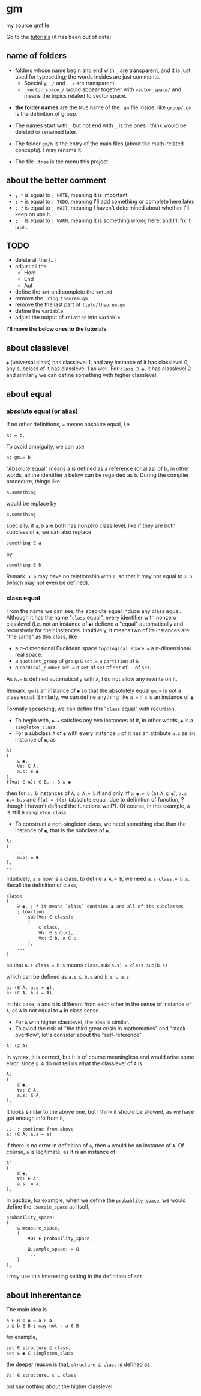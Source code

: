 # gm

my source gmfile

Go to the [tutorials](https://github.com/GiacomoZheng/gm/wiki) (it has been out of date)

## name of folders
* folders whose name begin and end with `_` are transparent, and it is just used for typesetting; the words insides are just comments.
	- Specially, `_/` and `__/` are transparent.
	- `_vector_space_/` would appear together with `vector_space/` and means the topics related to vector space.
<!-- * There should be no `.gm` file for it.  -->

* **the folder names** are the true name of the `.gm` file inside, like `group/.gm` is the definition of group.

* The names start with `_` but not end with `_` is the ones I think would be deleted or renamed later.

* The folder `gm/h` is the entry of the main files (about the math-related concepts). I may rename it.

* The file `.tree` is the menu this project.

<!-- * The file `.size` records the size of all of the files. -->

## about the better comment
* `; *` is equal to `; NOTE`, meaning it is important.
* `; +` is equal to `; TODO`, meaning I'll add something or complete here later.
* `; ?` is equal to `; WAIT`, meaning I haven't determined about whether I'll keep on use it.
* `; !` is equal to `; WARN`, meaning it is something wrong here, and I'll fix it later.

## TODO
* delete all the `|…|`
* adjust all the
    - Hom
    - End
    - Aut
* define the `set` and complete the `set.md`
* remove the `_ring_theorem.gm`
* remove the the last part of `field/theorem.gm`
* define the `variable`
* adjust the output of `relation` into `variable` 

**I'll move the below ones to the tutorials.**

## about classlevel
`◉` (universal class) has classlevel 1, and any instance of it has classlevel 0, any subclass of it has classlevel 1 as well. For `class ∋ ◉`, it has classlevel 2 and similarly we can define something with higher classlevel.

## about equal

### absolute equal (or alias)
If no other definitions, `=` means absolute equal, i.e.
```gm
a: = b,
```
To avoid ambiguity, we can use
```gm
a: gm.= b
```
"Absolute equal" means a is defined as a reference (or alias) of b, in other words, all the identifier `a` below can be regarded as `b`. During the complier procedure, things like
```gm
a.something
```
would be replace by
```gm
b.something
```
specially, if `a`, `b` are both has nonzero class level, like if they are both subclass of `◉`, we can also replace
```gm
something ∈ a
```
by
```gm
something ∈ b
```
Remark. `x.a` may have no relationship with `a`, so that it may not equal to `x.b` (which may not even be defined).
### class equal
From the name we can see, the absolute equal induce any class equal. Although it has the name "`class` equal", every identifier with nonzero classlevel (i.e. not an instance of `◉`) defiend a "equal" automatically and recursively for their instances. Intuitively, it means two of its instances are "the same" as this class, like
* a n-dimensional Euclidean space `topological_space.=` a n-dimensional real space.
* a `quotient_group` of `group` `G` `set.=` a `partition` of `G`
* a `cardinal_number` `set.=` a `set` of `set` of `set` of ... of `set`.

As `A.=` is defined automatically with `A`, I do not allow any rewrite on it.

Remark. `gm` is an instance of `◉` so that the absolutely equal `gm.=` is not a class equal. Similarly, we can define anything like `a.=` if `a` is an instance of `◉`.  

Formally speacking, we can define this "`class` equal" with recursion,
* To begin with, `◉.=` satisfies any two instances of it, in other words, `◉` is a `singleton_class`.
* For a subclass `A` of `◉` with every instance `a` of it has an attribute `a.s` as an instance of `◉`, as
```gm
A:
(
    ⊆ ◉,
    ∀a: ∈ A,
    a.s: ∈ ◉
),
f(∀a: ∈ A): ∈ B, ; B ⊆ ◉
```
then for `a, b` instances of `A`, `a A.= b` if and only iff `a ◉.= b` (as `A ⊆ ◉`), `a.s ◉.= b.s` and `f(a) = f(b)` (absolute equal, due to definition of function, ?though I haven't defined the functions well?). Of course, in this example, `A` is still a `singleton class`.
<!-- + function -->
<!-- ? function -->
* To construct a non-singleton class, we need something else than the instance of `◉`, that is the subclass of `◉`,
```gm
A:
(
    ...
    a.s: ⊆ ◉
),
...
```
Intuitively, `a.s` now is a class, to define `a A.= b`, we need `a.s class.= b.s`. Recall the definition of class,
```gm
class:
(
	∋ ◉, ; * it means `class` contains ◉ and all of its subclasses
	; loaction
		sub(∀c: ∈ class):
		(
			⊆ class,
			∀b: ∈ sub(c),
			∀x: ∈ b, x ∈ c
		),
    ...
)
```
so that `a.s class.= b.s` means `class.sub(a.s) = class.sub(b.s)`


which can be defined as `a.s ⊆ b.s` and `b.s ⊆ a.s`. <!-- ? I may define it strictly later -->
```gm
a: (∈ A, a.s = ◉),
b: (∈ A, b.s = A),
```
in this case, `a` and `b` is different from each other in the sense of instance of `A`, as `A` is not equal to `◉` in class sense.
* For `A` with higher classlevel, the idea is similar.<!-- , there is always something simple as `◉` (for classlevel 2, it is `class`)  -->
* To aviod the risk of "the third great crisis in mathematics" and "stack overflow", let's consider about the "self-reference".
```gm
A: (⊆ A),
```
In syntax, it is correct, but it is of course meaningless and would arise some error, since  `⊆ A` do not tell us what the classlevel of `A` is.
```gm
A:
(
    ⊆ ◉,
    ∀a: ∈ A,
    a.s: ∈ A,
),
```
It looks similar to the above one, but I think it should be allowed, as we have got enough info from it,
```gm
... ; continue from above
a: (∈ A, a.s = a)
```
If there is no error in definition of `a`, then `a` would be an instance of `A`. Of course, `a` is legitimate, as it is an instance of
```gm
A':
(
    ⊆ ◉,
    ∀a: ∈ A',
    a.s: = a,
),
```
In pactice, for example, when we define the [`probablity_space`](h/_/ℝ/probability_space/.gm), we would define the `.sample_space` as itself,
```gm
probability_space:
(
	⊆ measure_space,
	(
		∀Ω: ∈ probability_space,
		...
		Ω.sample_space: = Ω,
		...
	)
),
```
I may use this interesting setting in the definition of `set`.

## about inherentance
The main idea is
```gm
a ∈ B ⊆ A ⇒ a ∈ A,
a ⊆ b ∈ B ; may not ⇒ a ∈ B
```
for example,
```gm
set ∈ structure ⊆ class,
set ⊆ ◉ ∈ singleton_class
```
the deeper reason is that, `structure ⊆ class` is defined as
```gm
∀s: ∈ structure, s ⊆ class
```
but say nothing about the higher classlevel.
